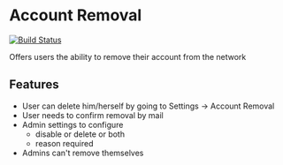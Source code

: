 Account Removal
=============== 

[![Build Status](https://scrutinizer-ci.com/g/ColdTrick/account_removal/badges/build.png?b=master)](https://scrutinizer-ci.com/g/ColdTrick/account_removal/build-status/master)

Offers users the ability to remove their account from the network

Features
--------

- User can delete him/herself by going to Settings -> Account Removal
- User needs to confirm removal by mail
- Admin settings to configure
	- disable or delete or both
	- reason required 
- Admins can't remove themselves
